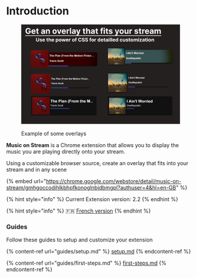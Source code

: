 # Introduction

<figure><img src=".gitbook/assets/OverlaysNew overlays.png" alt=""><figcaption><p>Example of some overlays</p></figcaption></figure>

**Music on Stream** is a Chrome extension that allows you to display the music you are playing directly onto your stream.

Using a customizable browser source, create an overlay that fits into your stream and in any scene

{% embed url="https://chrome.google.com/webstore/detail/music-on-stream/gmhgoccodihlkbhpfkonoglnbjdbmgpl?authuser=4&hl=en-GB" %}

{% hint style="info" %}
Current Extension version: 2.2
{% endhint %}

{% hint style="info" %}
🇫🇷 [French version](http://127.0.0.1:5000/o/LjztoRI9CXSTUzXFnZZX/s/JwzN8nVutX89FlB19b8k/)
{% endhint %}

### Guides

Follow these guides to setup and customize your extension

{% content-ref url="guides/setup.md" %}
[setup.md](guides/setup.md)
{% endcontent-ref %}

{% content-ref url="guides/first-steps.md" %}
[first-steps.md](guides/first-steps.md)
{% endcontent-ref %}
